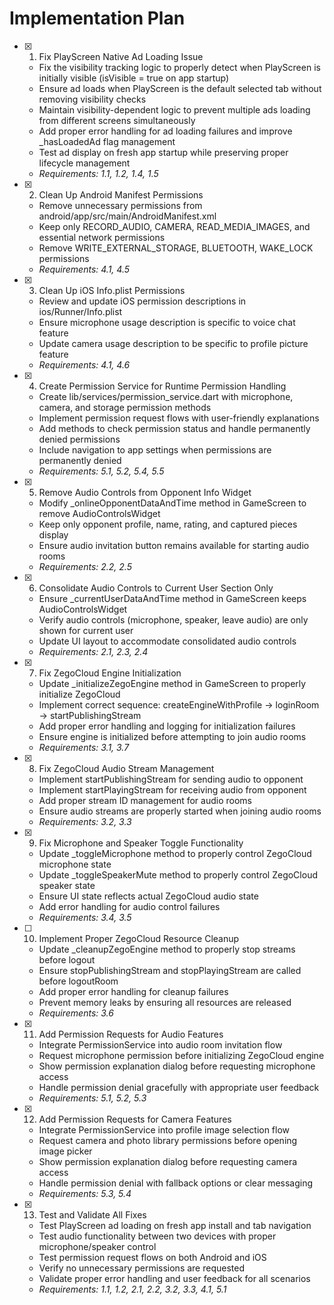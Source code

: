 # Implementation Plan

- [x] 1. Fix PlayScreen Native Ad Loading Issue
  - Fix the visibility tracking logic to properly detect when PlayScreen is initially visible (isVisible = true on app startup)
  - Ensure ad loads when PlayScreen is the default selected tab without removing visibility checks
  - Maintain visibility-dependent logic to prevent multiple ads loading from different screens simultaneously
  - Add proper error handling for ad loading failures and improve _hasLoadedAd flag management
  - Test ad display on fresh app startup while preserving proper lifecycle management
  - _Requirements: 1.1, 1.2, 1.4, 1.5_

- [x] 2. Clean Up Android Manifest Permissions
  - Remove unnecessary permissions from android/app/src/main/AndroidManifest.xml
  - Keep only RECORD_AUDIO, CAMERA, READ_MEDIA_IMAGES, and essential network permissions
  - Remove WRITE_EXTERNAL_STORAGE, BLUETOOTH, WAKE_LOCK permissions
  - _Requirements: 4.1, 4.5_

- [x] 3. Clean Up iOS Info.plist Permissions
  - Review and update iOS permission descriptions in ios/Runner/Info.plist
  - Ensure microphone usage description is specific to voice chat feature
  - Update camera usage description to be specific to profile picture feature
  - _Requirements: 4.1, 4.6_

- [x] 4. Create Permission Service for Runtime Permission Handling
  - Create lib/services/permission_service.dart with microphone, camera, and storage permission methods
  - Implement permission request flows with user-friendly explanations
  - Add methods to check permission status and handle permanently denied permissions
  - Include navigation to app settings when permissions are permanently denied
  - _Requirements: 5.1, 5.2, 5.4, 5.5_

- [x] 5. Remove Audio Controls from Opponent Info Widget
  - Modify _onlineOpponentDataAndTime method in GameScreen to remove AudioControlsWidget
  - Keep only opponent profile, name, rating, and captured pieces display
  - Ensure audio invitation button remains available for starting audio rooms
  - _Requirements: 2.2, 2.5_

- [x] 6. Consolidate Audio Controls to Current User Section Only
  - Ensure _currentUserDataAndTime method in GameScreen keeps AudioControlsWidget
  - Verify audio controls (microphone, speaker, leave audio) are only shown for current user
  - Update UI layout to accommodate consolidated audio controls
  - _Requirements: 2.1, 2.3, 2.4_

- [x] 7. Fix ZegoCloud Engine Initialization
  - Update _initializeZegoEngine method in GameScreen to properly initialize ZegoCloud
  - Implement correct sequence: createEngineWithProfile -> loginRoom -> startPublishingStream
  - Add proper error handling and logging for initialization failures
  - Ensure engine is initialized before attempting to join audio rooms
  - _Requirements: 3.1, 3.7_

- [x] 8. Fix ZegoCloud Audio Stream Management
  - Implement startPublishingStream for sending audio to opponent
  - Implement startPlayingStream for receiving audio from opponent
  - Add proper stream ID management for audio rooms
  - Ensure audio streams are properly started when joining audio rooms
  - _Requirements: 3.2, 3.3_

- [x] 9. Fix Microphone and Speaker Toggle Functionality
  - Update _toggleMicrophone method to properly control ZegoCloud microphone state
  - Update _toggleSpeakerMute method to properly control ZegoCloud speaker state
  - Ensure UI state reflects actual ZegoCloud audio state
  - Add error handling for audio control failures
  - _Requirements: 3.4, 3.5_

- [ ] 10. Implement Proper ZegoCloud Resource Cleanup
  - Update _cleanupZegoEngine method to properly stop streams before logout
  - Ensure stopPublishingStream and stopPlayingStream are called before logoutRoom
  - Add proper error handling for cleanup failures
  - Prevent memory leaks by ensuring all resources are released
  - _Requirements: 3.6_

- [x] 11. Add Permission Requests for Audio Features
  - Integrate PermissionService into audio room invitation flow
  - Request microphone permission before initializing ZegoCloud engine
  - Show permission explanation dialog before requesting microphone access
  - Handle permission denial gracefully with appropriate user feedback
  - _Requirements: 5.1, 5.2, 5.3_

- [x] 12. Add Permission Requests for Camera Features
  - Integrate PermissionService into profile image selection flow
  - Request camera and photo library permissions before opening image picker
  - Show permission explanation dialog before requesting camera access
  - Handle permission denial with fallback options or clear messaging
  - _Requirements: 5.3, 5.4_

- [x] 13. Test and Validate All Fixes





  - Test PlayScreen ad loading on fresh app install and tab navigation
  - Test audio functionality between two devices with proper microphone/speaker control
  - Test permission request flows on both Android and iOS
  - Verify no unnecessary permissions are requested
  - Validate proper error handling and user feedback for all scenarios
  - _Requirements: 1.1, 1.2, 2.1, 2.2, 3.2, 3.3, 4.1, 5.1_